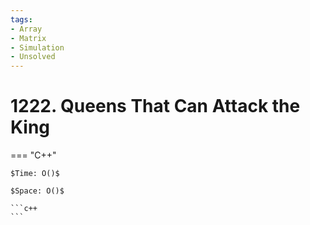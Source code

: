 ```yaml
---
tags:
- Array
- Matrix
- Simulation
- Unsolved
---
```



# 1222. Queens That Can Attack the King

=== "C++"

    $Time: O()$

    $Space: O()$

    ```c++
    ```